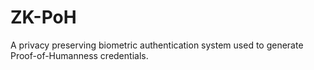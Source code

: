 # ZK-PoH
A privacy preserving biometric authentication system used to generate Proof-of-Humanness credentials.
